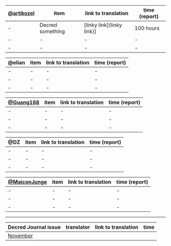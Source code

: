 |[@artikozel](https://github.com/artikozel)|item|link to translation|time (report)|
|---|---|---|---|
|-|Decred something|[linky link](linky link)]|100 hours|
|-|-|-|-|
|-|-|-|-|

|@elian|item|link to translation|time (report)|
|---|---|---|---|
|-|-|-|-|
|-|-|-|-|
|-|-|-|-|


|[@Guang168](https://github.com/Guang168)|item|link to translation|time (report)|
|---|---|---|---|
|-|-|-|-|
|-|-|-|-|
|-|-|-|-|


|@DZ |item|link to translation|time (report)|
|---|---|---|---|
|-|-|-|-|
|-|-|-|-|
|-|-|-|-|



|[@MaiconJunge](https://github.com/MaiconJunge)|item|link to translation|time (report)|
|---|---|---|---|
|-|-|-|-|
|-|-|-|-|
|-|-|-|-|
---

|Decred Journal issue|translator|link to translation|time|
|---|---|---|---|
|[November](https://xaur.github.io/decred-news/journal/201811.html)|
